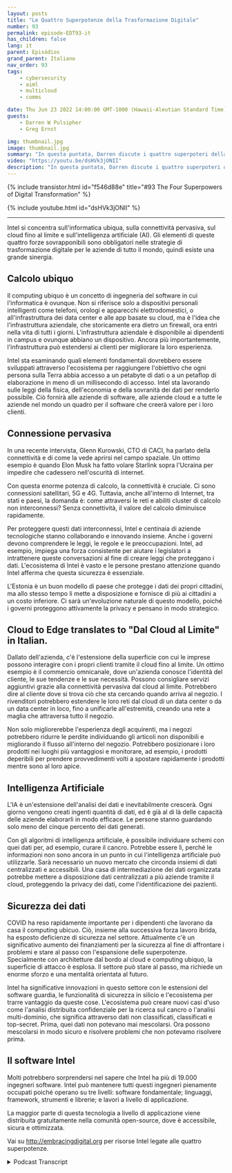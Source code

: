```yaml
---
layout: posts
title: "Le Quattro Superpotenze della Trasformazione Digitale"
number: 93
permalink: episode-EDT93-it
has_children: false
lang: it
parent: Episódios
grand_parent: Italiano
nav_order: 93
tags:
    - cybersecurity
    - aiml
    - multicloud
    - comms

date: Thu Jun 23 2022 14:00:00 GMT-1000 (Hawaii-Aleutian Standard Time)
guests:
    - Darren W Pulsipher
    - Greg Ernst

img: thumbnail.jpg
image: thumbnail.jpg
summary: "In questa puntata, Darren discute i quattro superpoteri della trasformazione digitale con Greg Ernst di Intel, Corporate VP of Sales, Americas. Calcolo ubiquo, Connettività pervasiva, Cloud to Edge, Intelligenza Artificiale."
video: "https://youtu.be/dsHVk3jONII"
description: "In questa puntata, Darren discute i quattro superpoteri della trasformazione digitale con Greg Ernst di Intel, Corporate VP of Sales, Americas. Calcolo ubiquo, Connettività pervasiva, Cloud to Edge, Intelligenza Artificiale."
---
```


<div>
{% include transistor.html id="f546d88e" title="#93 The Four Superpowers of Digital Transformation" %}

{% include youtube.html id="dsHVk3jONII" %}
</div>

---

Intel si concentra sull'informatica ubiqua, sulla connettività pervasiva, sul cloud fino al limite e sull'intelligenza artificiale (AI). Gli elementi di queste quattro forze sovrapponibili sono obbligatori nelle strategie di trasformazione digitale per le aziende di tutto il mondo, quindi esiste una grande sinergia.

## Calcolo ubiquo

Il computing ubiquo è un concetto di ingegneria del software in cui l'informatica è ovunque. Non si riferisce solo a dispositivi personali intelligenti come telefoni, orologi e apparecchi elettrodomestici, o all'infrastruttura dei data center e alle app basate su cloud, ma è l'idea che l'infrastruttura aziendale, che storicamente era dietro un firewall, ora entri nella vita di tutti i giorni. L'infrastruttura aziendale è disponibile ai dipendenti in campus e ovunque abbiano un dispositivo. Ancora più importantemente, l'infrastruttura può estendersi ai clienti per migliorare la loro esperienza.

Intel sta esaminando quali elementi fondamentali dovrebbero essere sviluppati attraverso l'ecosistema per raggiungere l'obiettivo che ogni persona sulla Terra abbia accesso a un petabyte di dati o a un petaflop di elaborazione in meno di un millisecondo di accesso. Intel sta lavorando sulle leggi della fisica, dell'economia e della sovranità dei dati per renderlo possibile. Ciò fornirà alle aziende di software, alle aziende cloud e a tutte le aziende nel mondo un quadro per il software che creerà valore per i loro clienti.

## Connessione pervasiva

In una recente intervista, Glenn Kurowski, CTO di CACI, ha parlato della connettività e di come la vede aprirsi nel campo spaziale. Un ottimo esempio è quando Elon Musk ha fatto volare Starlink sopra l'Ucraina per impedire che cadessero nell'oscurità di internet.

Con questa enorme potenza di calcolo, la connettività è cruciale. Ci sono connessioni satellitari, 5G e 4G. Tuttavia, anche all'interno di Internet, tra stati e paesi, la domanda è: come attraversi le reti e abiliti cluster di calcolo non interconnessi? Senza connettività, il valore del calcolo diminuisce rapidamente.

Per proteggere questi dati interconnessi, Intel e centinaia di aziende tecnologiche stanno collaborando e innovando insieme. Anche i governi devono comprendere le leggi, le regole e le preoccupazioni. Intel, ad esempio, impiega una forza consistente per aiutare i legislatori a intrattenere queste conversazioni al fine di creare leggi che proteggano i dati. L'ecosistema di Intel è vasto e le persone prestano attenzione quando Intel afferma che questa sicurezza è essenziale.

L'Estonia è un buon modello di paese che protegge i dati dei propri cittadini, ma allo stesso tempo li mette a disposizione e fornisce di più ai cittadini a un costo inferiore. Ci sarà un'evoluzione naturale di questo modello, poiché i governi proteggono attivamente la privacy e pensano in modo strategico.

## Cloud to Edge translates to "Dal Cloud al Limite" in Italian.

Dallato dell'azienda, c'è l'estensione della superficie con cui le imprese possono interagire con i propri clienti tramite il cloud fino al limite. Un ottimo esempio è il commercio omnicanale, dove un'azienda conosce l'identità del cliente, le sue tendenze e le sue necessità. Possono consigliare servizi aggiuntivi grazie alla connettività pervasiva dal cloud al limite. Potrebbero dire al cliente dove si trova ciò che sta cercando quando arriva al negozio. I rivenditori potrebbero estendere le loro reti dal cloud di un data center o da un data center in loco, fino a unificarle all'estremità, creando una rete a maglia che attraversa tutto il negozio.

Non solo migliorerebbe l'esperienza degli acquirenti, ma i negozi potrebbero ridurre le perdite individuando gli articoli non disponibili e migliorando il flusso all'interno del negozio. Potrebbero posizionare i loro prodotti nei luoghi più vantaggiosi e monitorare, ad esempio, i prodotti deperibili per prendere provvedimenti volti a spostare rapidamente i prodotti mentre sono al loro apice.

## Intelligenza Artificiale

L'IA è un'estensione dell'analisi dei dati e inevitabilmente crescerà. Ogni giorno vengono creati ingenti quantità di dati, ed è già al di là delle capacità delle aziende elaborarli in modo efficace. Le persone stanno guardando solo meno del cinque percento dei dati generati.

Con gli algoritmi di intelligenza artificiale, è possibile individuare schemi con quei dati per, ad esempio, curare il cancro. Potrebbe essere lì, perché le informazioni non sono ancora in un punto in cui l'intelligenza artificiale può utilizzarle. Sarà necessario un nuovo mercato che circonda insiemi di dati centralizzati e accessibili. Una casa di intermediazione dei dati organizzata potrebbe mettere a disposizione dati centralizzati a più aziende tramite il cloud, proteggendo la privacy dei dati, come l'identificazione dei pazienti.

## Sicurezza dei dati

COVID ha reso rapidamente importante per i dipendenti che lavorano da casa il computing ubicuo. Ciò, insieme alla successiva forza lavoro ibrida, ha esposto deficienze di sicurezza nel settore. Attualmente c'è un significativo aumento dei finanziamenti per la sicurezza al fine di affrontare i problemi e stare al passo con l'espansione delle superpotenze. Specialmente con architetture dal bordo al cloud e computing ubiquo, la superficie di attacco è esplosa. Il settore può stare al passo, ma richiede un enorme sforzo e una mentalità orientata al futuro.

Intel ha significative innovazioni in questo settore con le estensioni del software guardia, le funzionalità di sicurezza in silicio e l'ecosistema per trarre vantaggio da queste cose. L'ecosistema può creare nuovi casi d'uso come l'analisi distribuita confidenziale per la ricerca sul cancro o l'analisi multi-dominio, che significa attraverso dati non classificati, classificati e top-secret. Prima, quei dati non potevano mai mescolarsi. Ora possono mescolarsi in modo sicuro e risolvere problemi che non potevamo risolvere prima.

## Il software Intel

Molti potrebbero sorprendersi nel sapere che Intel ha più di 19.000 ingegneri software. Intel può mantenere tutti questi ingegneri pienamente occupati poiché operano su tre livelli: software fondamentale; linguaggi, framework, strumenti e librerie; e lavori a livello di applicazione.

La maggior parte di questa tecnologia a livello di applicazione viene distribuita gratuitamente nella comunità open-source, dove è accessibile, sicura e ottimizzata.

Vai su http://embracingdigital.org per risorse Intel legate alle quattro superpotenze.



<details>
<summary> Podcast Transcript </summary>

<p></p>

</details>
